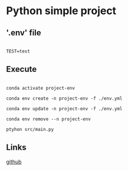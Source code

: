 # Python simple project

## '.env' file

```

TEST=test

```

## Execute

```

conda activate project-env

conda env create -n project-env -f ./env.yml

conda env update -n project-env -f ./env.yml

conda env remove --n project-env

ptyhon src/main.py

```

## Links

[github](https://github.com/Diegoomal)